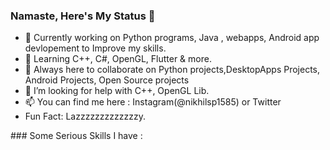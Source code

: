 ### Namaste, Here's My Status 👋

- 🔭 Currently working on Python programs, Java , webapps, Android app devlopement to Improve my skills. 
- 🌱 Learning C++, C#, OpenGL, Flutter & more.
- 👯 Always here to collaborate on Python projects,DesktopApps Projects, Android Projects, Open Source projects
- 🤔 I’m looking for help with C++, OpenGL Lib.
- 📫 You can find me here : Instagram(@nikhilsp1585) or Twitter
- Fun Fact: Lazzzzzzzzzzzzzy.

<!--
**nikhilsp1585/nikhilsp1585** is a ✨ _special_ ✨ repository because its `README.md` (this file) appears on your GitHub profile.





--!>
### Some Serious Skills I have :
